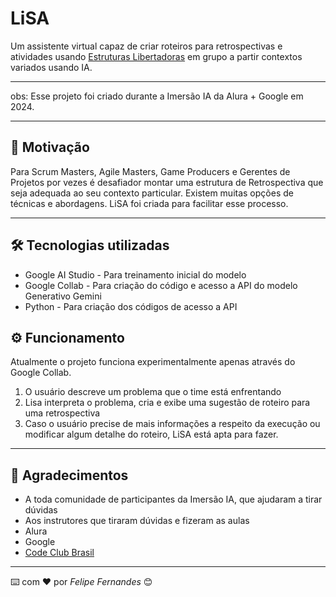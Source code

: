 # LiSA
Um assistente virtual capaz de criar roteiros para retrospectivas e atividades usando [Estruturas Libertadoras](http://www.liberatingstructures.com.br/) em grupo a partir contextos variados usando IA.

---
obs: Esse projeto foi criado durante a Imersão IA da Alura + Google em 2024. 

---
## 🚀 Motivação

Para Scrum Masters, Agile Masters, Game Producers e Gerentes de Projetos por vezes é desafiador montar uma estrutura de Retrospectiva que seja adequada ao seu contexto particular. Existem muitas opções de técnicas e abordagens. LiSA foi criada para facilitar esse processo. 

---
## 🛠️ Tecnologias utilizadas

* Google AI Studio - Para treinamento inicial do modelo
* Google Collab - Para criação do código e acesso a API do modelo Generativo Gemini
* Python - Para criação dos códigos de acesso a API 

## ⚙️ Funcionamento

Atualmente o projeto funciona experimentalmente apenas através do Google Collab.

1. O usuário descreve um problema que o time está enfrentando
2. Lisa interpreta o problema, cria e exibe uma sugestão de roteiro para uma retrospectiva
3. Caso o usuário precise de mais informações a respeito da execução ou modificar algum detalhe do roteiro, LiSA está apta para fazer.

---
## 🎁 Agradecimentos

* A toda comunidade de participantes da Imersão IA, que ajudaram a tirar dúvidas
* Aos instrutores que tiraram dúvidas e fizeram as aulas
* Alura
* Google
* [Code Club Brasil](https://www.codeclubbrasil.org.br/)


---
⌨️ com ❤️ por *Felipe Fernandes* 😊


